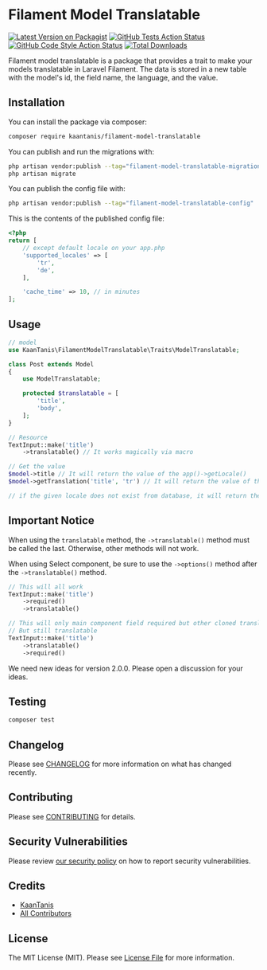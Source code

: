 # Filament Model Translatable

[![Latest Version on Packagist](https://img.shields.io/packagist/v/kaantanis/filament-model-translatable.svg?style=flat-square)](https://packagist.org/packages/kaantanis/filament-model-translatable)
[![GitHub Tests Action Status](https://img.shields.io/github/actions/workflow/status/kaantanis/filament-model-translatable/run-tests.yml?branch=main&label=tests&style=flat-square)](https://github.com/kaantanis/filament-model-translatable/actions?query=workflow%3Arun-tests+branch%3Amain)
[![GitHub Code Style Action Status](https://img.shields.io/github/actions/workflow/status/kaantanis/filament-model-translatable/fix-php-code-style-issues.yml?branch=main&label=code%20style&style=flat-square)](https://github.com/kaantanis/filament-model-translatable/actions?query=workflow%3A"Fix+PHP+code+style+issues"+branch%3Amain)
[![Total Downloads](https://img.shields.io/packagist/dt/kaantanis/filament-model-translatable.svg?style=flat-square)](https://packagist.org/packages/kaantanis/filament-model-translatable)

Filament model translatable is a package that provides a trait to make your models translatable in Laravel Filament. The data is stored in a new table with the model's id, the field name, the language, and the value.

## Installation

You can install the package via composer:

```bash
composer require kaantanis/filament-model-translatable
```

You can publish and run the migrations with:

```bash
php artisan vendor:publish --tag="filament-model-translatable-migrations"
php artisan migrate
```

You can publish the config file with:

```bash
php artisan vendor:publish --tag="filament-model-translatable-config"
```

This is the contents of the published config file:

```php
<?php
return [
    // except default locale on your app.php
    'supported_locales' => [
        'tr',
        'de',
    ],

    'cache_time' => 10, // in minutes
];
```

## Usage

```php
// model
use KaanTanis\FilamentModelTranslatable\Traits\ModelTranslatable;

class Post extends Model
{
    use ModelTranslatable;

    protected $translatable = [
        'title',
        'body',
    ];
}
```
```php
// Resource
TextInput::make('title')
    ->translatable() // It works magically via macro
```
```php
// Get the value
$model->title // It will return the value of the app()->getLocale()
$model->getTranslation('title', 'tr') // It will return the value of the target locale

// if the given locale does not exist from database, it will return the title of the model itself
```

## Important Notice
When using the `translatable` method, the `->translatable()` method must be called the last. Otherwise, other methods will not work.

When using Select component, be sure to use the `->options()` method after the `->translatable()` method.

```php
// This will all work
TextInput::make('title')
    ->required()
    ->translatable()

// This will only main component field required but other cloned translatable components will not be require
// But still translatable
TextInput::make('title')
    ->translatable()
    ->required()
```
We need new ideas for version 2.0.0. Please open a discussion for your ideas.

## Testing

```bash
composer test
```

## Changelog

Please see [CHANGELOG](CHANGELOG.md) for more information on what has changed recently.

## Contributing

Please see [CONTRIBUTING](CONTRIBUTING.md) for details.

## Security Vulnerabilities

Please review [our security policy](../../security/policy) on how to report security vulnerabilities.

## Credits

- [KaanTanis](https://github.com/KaanTanis)
- [All Contributors](../../contributors)

## License

The MIT License (MIT). Please see [License File](LICENSE.md) for more information.
